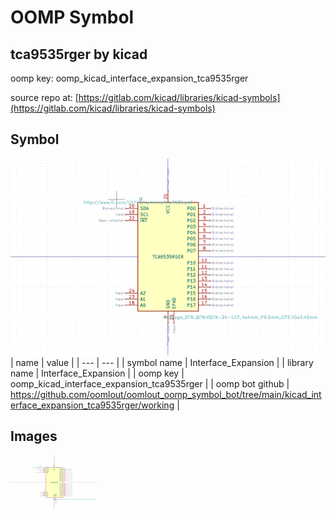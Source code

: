 # OOMP Symbol  
## tca9535rger  by kicad  
  
oomp key: oomp_kicad_interface_expansion_tca9535rger  
  
source repo at: [https://gitlab.com/kicad/libraries/kicad-symbols](https://gitlab.com/kicad/libraries/kicad-symbols)  
## Symbol  
  
[![working.png](working_600.png)](working.png)  
| name | value | 
| --- | --- | 
| symbol name | Interface_Expansion | 
| library name | Interface_Expansion | 
| oomp key | oomp_kicad_interface_expansion_tca9535rger | 
| oomp bot github | https://github.com/oomlout/oomlout_oomp_symbol_bot/tree/main/kicad_interface_expansion_tca9535rger/working | 
## Images  
  
[![working.png](working_140.png)](working.png)  
